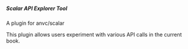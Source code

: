 ##### Scalar API Explorer Tool #####

A plugin for anvc/scalar

This plugin allows users experiment with various API calls in the current book.